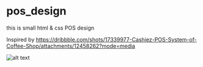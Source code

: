# pos_design
this is small html &amp; css POS design

Inspired by
https://dribbble.com/shots/17339977-Cashiez-POS-System-of-Coffee-Shop/attachments/12458262?mode=media

![alt text](https://cdn.dribbble.com/users/4208985/screenshots/17339977/media/2001f2391e928ab4daefe7be355319c4.png)

